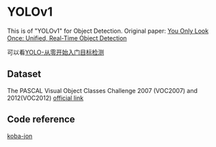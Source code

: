 # YOLOv1
<!--  -->

This is of "YOLOv1" for Object Detection. Original paper: [You Only Look Once: Unified, Real-Time Object Detection](docs/Redmon_You_Only_Look_CVPR_2016_paper.pdf)

可以看[YOLO-从零开始入门目标检测](https://zhuanlan.zhihu.com/p/364372881)

## Dataset 
The PASCAL Visual Object Classes Challenge 2007 (VOC2007) and 2012(VOC2012) [official link](http://host.robots.ox.ac.uk/pascal/VOC/voc2012/)

## Code reference
[koba-jon](https://github.com/koba-jon/pytorch_cpp)
